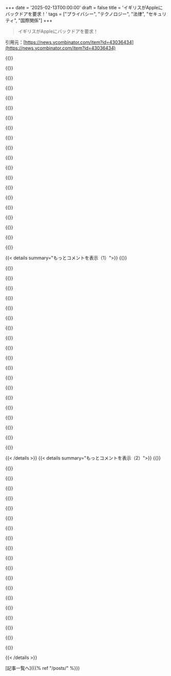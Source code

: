 +++
date = '2025-02-13T00:00:00'
draft = false
title = 'イギリスがAppleにバックドアを要求！'
tags = ["プライバシー", "テクノロジー", "法律", "セキュリティ", "国際関係"]
+++

> イギリスがAppleにバックドアを要求！

引用元：[https://news.ycombinator.com/item?id=43036434](https://news.ycombinator.com/item?id=43036434)

{{<matomeQuote body="イギリスのやり方は明らかに行き過ぎだと思う。イギリス以外の国に住んでいるなら、この問題はみんなに関わるリスクだよ。イギリス政府が自国の土壌に足を踏み入れたことがない人間のハードウェアにもバックドアが必要だと思っているんだ。大規模監視はみんなにとって脅威だが、これは暗号化に対するバックドアの要求で、全てに対して適用される。これは権限の大きな過剰行使だ。" userName="Shank" createdAt="2025-02-13T15:19:18" color="#ff5733">}}

{{<matomeQuote body="この件についてのBBCの報道があるよ：<https://www.bbc.co.uk/news/articles/c20g288yldko>。AppleのE2EE技術を使ったADPで保存されたコンテンツにはバックドアが必要になる。iOSへのバックドアは大規模な攻撃対象になっちゃうから、これらの規制は本当に滑稽だ。悪人は簡単にそれを回避できるから、無実の人がデータを盗まれ、ターゲットにされている人はまったく影響を受けないというおかしな状況がある。" userName="kitd" createdAt="2025-02-13T16:26:14" color="#ff5c5c">}}

{{<matomeQuote body="これは考えの犯罪を信じる政府だ。彼らは、政府が気に入らないメッセージを友達に送ったり、違法なミームを持っていることで逮捕するだろう。もし1984年の前提があったとしたら、こんな感じだ。" userName="wonderwonder" createdAt="2025-02-13T17:12:52" color="">}}

{{<matomeQuote body="私もイギリス政府のサイバーセキュリティやテロ対策の姿勢には全く賛同できない。実際、イギリスの市民として、多くの政策に対して反対運動をしてきた。ただ、ここでよく見られる”考えの警察”や”ミームを投稿して逮捕される”というコメントはナンセンスなミームだと思う。実際に逮捕されたのは暴動を煽った人たちで、アメリカでのキャピトルヒルの騒動に関しても、組織に関与した人が逮捕されている。" userName="hnlmorg" createdAt="2025-02-13T17:21:26" color="#ff5733">}}

{{<matomeQuote body="完全に合法な反王室のプロパガンダで逮捕された人がいるし、何も書かれてない紙での抗議で逮捕されそうになった人もいるから、同意できない。" userName="impossiblefork" createdAt="2025-02-13T18:58:25" color="">}}

{{<matomeQuote body=">この議論にあるようなイギリスがオーウェル的な警察国家になったという wild claims。<br>確かにその方向に進んでいる気がする。自由の少ない開発国や同盟国の中でも特にそう感じる。" userName="kennysoona" createdAt="2025-02-14T04:08:36" color="">}}

{{<matomeQuote body="どの国もその方向に進んでいるね。今の政治の流れだから、不満はあるけど、イギリスだけに責任を問うことはできない。" userName="hnlmorg" createdAt="2025-02-14T08:25:39" color="">}}

{{<matomeQuote body="イギリスがその点でリードしているように感じるね。オーストラリアも候補だけど、例えばイギリスは暗号化ボリュームのパスワードを忘れた人を投獄できるというおぞましい法律を導入したのはかれこれ十年以上前のことだよ。" userName="kennysoona" createdAt="2025-02-14T08:29:25" color="#45d325">}}

{{<matomeQuote body="法自体があるのはちょっと問題だよね。それに、Charlesの戴冠式での抗議者たちも結構あからさまだったし、警察がツイートで出動する例が多いのも気になる。" userName="kennysoona" createdAt="2025-02-14T09:04:33" color="">}}

{{<matomeQuote body="いろいろ問題があるよね。だけど、過度な誇張にはイライラしてるんだ。それに、ニュースをTwitterで得る人も多くて、特定のイメージを作り上げてるアカウントが多いんだ。UKに行ったことある？HNを読んで得られる印象は住んでいる人にとっては全く別物だよ。" userName="foldr" createdAt="2025-02-14T09:44:26" color="">}}

{{<matomeQuote body="誇張があるのは同意だし、UKが他の国より進んでいるように思う。> UKに行ったことある？HNを読むだけでは住んでる人には理解できないかも。スコットランドに住んでたし、ロンドンにもよく行くけど、普通の国だと思う。でも、急に変わることもあるよね。ツイートで警察が来るのは確かによくあるし心配だ。" userName="kennysoona" createdAt="2025-02-14T10:27:25" color="#ff5733">}}

{{<matomeQuote body="そういうけど、アメリカでも同じようなことが起きてるから、UKが特別進んでるわけじゃないと思う。でも、ロンドンの監視カメラは進んでるし、逆に妊娠中絶や性のアイデンティティについてはずいぶんオープンだと思うよ。UKの法律はMuskのツイートだけじゃ決まらないし。" userName="hnlmorg" createdAt="2025-02-14T10:48:22" color="#ff33a1">}}

{{<matomeQuote body="> 警察がツイートに対して思考警察みたいに行動することには同意できないね。抗議者が逮捕された例は見せたけど、ツイートに対する警察の行動の例は示せないと思う。> オープンマインドについて言ったけど、考え方の強制があるんじゃないかな。私はトランスだけど、警察が人の家に行くのは賛成できないね。" userName="kennysoona" createdAt="2025-02-14T11:19:23" color="#785bff">}}

{{<matomeQuote body="> その例を他で見せたことがあるけど、これと同じ程度のものは見せられないと思うよ。> 強制された考えではないと言ってるけど、逆にUKでもトランスジェンダーを非難する声が多いこともあるし。" userName="hnlmorg" createdAt="2025-02-15T09:26:01" color="">}}

{{<matomeQuote body="> 他の例を見せてくれない？同じようなことはUKで起こってるとは思えない。> じゃあなんで誤った考えを持つと警察が出動するんだ？" userName="kennysoona" createdAt="2025-02-15T09:42:01" color="">}}

{{<matomeQuote body="そんな風に誰かがツイートするたびに警察が来るなんて言ってるわけじゃないよ。ただ、ツイートのことで警察が来てる案例が結構あるのは確か。それは他の先進国では見られないほど多いと思う。20回でも大きな問題で、実際はその数はもっと多いと思う。" userName="kennysoona" createdAt="2025-02-14T11:16:21" color="">}}

{{<matomeQuote body="20回って具体的に何があったの？客観的な言葉で説明して、感情的な言葉は使わなくていいから。" userName="foldr" createdAt="2025-02-14T11:45:48" color="">}}

{{<matomeQuote body="UKでは法を破らないツイートをした人が警察に呼び出されてる。多くは性別アイデンティティに関するもので、直接的に攻撃的でもないのに警察が出てくるのは驚くよ。" userName="kennysoona" createdAt="2025-02-14T12:24:20" color="#ff33a1">}}

{{<matomeQuote body=">この２０って数字をどうやって出したのかってのが全然不明。(中略)すぐに調べればわかるよ。これは例の一つだし、記事元がDMでも関係ない。>警察が意見を持つ人に来るってのが問題なんだよ。ツイートは警察本部で見えてたし、警察を送るのは脅しに感じる。" userName="kennysoona" createdAt="2025-02-14T13:21:37" color="">}}

{{<matomeQuote body="UK政府の要望には完全に反対だけど、技術者は安全な暗号を選ぶことができるんだ。でも大多数の犯罪者はあんまり頭が良くないから、このバックドアはほとんどの人に効くだろうけど...それでもプライバシーの観点からも悪いアイデアだし、将来的に利用されるリスクもあるから問題だよ。" userName="swores" createdAt="2025-02-13T16:38:38" color="#785bff">}}

{{< details summary="もっとコメントを表示（1）">}}
{{<matomeQuote body="国の境内でバックドアを要求するのは絶対に受け入れられない。兵器的な行動として、国の境内でこんな要求をするなんて大きな越権行為だ。" userName="JoshTriplett" createdAt="2025-02-13T15:28:50" color="">}}

{{<matomeQuote body="数年前にオーストラリアで同じような法律が通った。オーストラリアの法律機関は企業にバックドアを導入させられる。これが経済に影響を及ぼすまで、他の国も同じような法律を作るだろう。" userName="jeroenhd" createdAt="2025-02-13T15:32:36" color="">}}

{{<matomeQuote body="それはどうやって知るの？アメリカも企業にバックドアを加えさせるプロセスがあるし、もしかするとアメリカがアクセスを求めていてそれを五眼同盟を通じて実現してる可能性も。" userName="nickslaughter02" createdAt="2025-02-13T16:20:28" color="">}}

{{<matomeQuote body="アメリカの憲法では強制労働と強制的言論は禁止されている。Appleは数年前にFBIからの要求に対してこの論点で勝ったが、最近はどうなのか。" userName="quesera" createdAt="2025-02-13T17:17:29" color="">}}

{{<matomeQuote body="アメリカはIntel MEソフトウェアを通じてほとんどのラップトップにバックドアを持ってる。PRISMを使って主要なSaaSでも同様だし、スノーデンの暴露からもわかるように、知られていないバックドアが存在する可能性が高い。" userName="BiteCode_dev" createdAt="2025-02-13T17:21:21" color="#ff5733">}}

{{<matomeQuote body=">Appleにバックドアがある可能性が高いって繰り返されるけど、PRISMが自主的に協力したプログラムだと思われてるのは間違いだ。PRISMはアメリカが何でもデータを押収してたもので、参加してた企業は被害者であって参加者ではない。" userName="quesera" createdAt="2025-02-13T17:43:16" color="#45d325">}}

{{<matomeQuote body="そうだね。アメリカが海外から市民を監視したいとき、最初に行く国はどこだろうね？おそらく、他の方法で彼らを監視している国だろうね。" userName="matt-p" createdAt="2025-02-13T16:41:18" color="">}}

{{<matomeQuote body="これをずっと言ってるけど、誰も信じてくれない。プライバシーの話を企業に集中させるから、政府がこれを利用してるんだ。個人的には、企業からのプライバシーはそんなに大事じゃないけど、政府からのプライバシーは超重要。" userName="Nifty3929" createdAt="2025-02-13T18:13:00" color="#ff5733">}}

{{<matomeQuote body="＞あなたは言った。それが真実。悪い政府の手にデータを渡さないようにするなら、企業にも渡さないようにする必要がある。" userName="amelius" createdAt="2025-02-13T18:21:30" color="#ff5c5c">}}

{{<matomeQuote body="ありがとう。政府の規制が企業よりも厳しくなると、企業がそれを利用してすぐにビジネスを始めるだけだよね。" userName="schiffern" createdAt="2025-02-13T19:03:00" color="">}}

{{<matomeQuote body="公平に言うと、Appleはユーザーのデータを手元におかないように頑張ってるみたいだよ。" userName="Angostura" createdAt="2025-02-13T20:30:55" color="">}}

{{<matomeQuote body="ほとんどのユーザーの危険要因は、物をなくしたり、自分でバカなことをしたりすることだと思う。Appleにはその辺を直してほしい。Appleはこれを分かっていて、たいていの市場には有能なサポートがあるから。" userName="Terretta" createdAt="2025-02-14T02:51:04" color="">}}

{{<matomeQuote body="一方で、デフォルトでE2Eを使わない理由もわかる。多くのユーザーにとってデータの復旧が難しくなるし、お客さんが困る原因にもなる。でも、もしデフォルトでそれを使わないなら、ユーザーにそのオプションをもっとはっきり示すべきだよね。今の状態は誤解を招く。" userName="HelloImSteven" createdAt="2025-02-13T22:30:16" color="#ff33a1">}}

{{<matomeQuote body="それが企業が最悪なことをするわけじゃないよ。企業が最悪なことをするなら、個人情報を売ったり、重要な機能を独占して搾取したり、独占した重要なユーティリティからブロックされたりすることだ。両方に注目する必要がある。" userName="binarymax" createdAt="2025-02-13T18:22:09" color="#38d3d3">}}

{{<matomeQuote body="会社の中にいるストーカーがプライベート情報にアクセスできるってのは、テクニカルなミスや情報が漏れたりする一般的なプライバシーの脅威だよね。ストーカーが警察官なのも悪いけど、アパートの鍵管理会社とか、他の非政府の会社でのストーカーも同じくらいヤバいよ。" userName="rendaw" createdAt="2025-02-14T06:02:49" color="#38d3d3">}}

{{<matomeQuote body="こういう事例の具体例ってあるの？ちょっと無理がある気がする。でも一方で、UKで人種差別的なDMを送った人が逮捕された例はあるよね。" userName="Fernicia" createdAt="2025-02-13T20:08:14" color="">}}

{{<matomeQuote body="これが思い浮かんだ例だね：<br>https://www.theguardian.com/technology/2022/aug/22/google-cs...<br>Googleアカウントを持ってないのは大した問題じゃないけど、みんながそのサービスに依存してるから、結構な事故だと思う。" userName="biesnecker" createdAt="2025-02-13T20:24:43" color="">}}

{{<matomeQuote body="政府は投票で責任を持たせられるけど、AppleやAmazon、Alphabetにはコントロールできない。政府が私を牢獄に入れようとしたら法廷で訴えることはできるけど、Googleに対しては訴えられない。彼らは選挙で選ばれたわけでもなく、制御もできない存在だから。" userName="ta1243" createdAt="2025-02-13T19:12:01" color="#ff5c5c">}}

{{<matomeQuote body="電話を持ってないから安全だと思ってるかもしれないけど、実はメタは影であなたの位置を把握してるし、他の会社も同じようにデータを集めてる。この個人主義的思考は破綻してるよ。" userName="ta1243" createdAt="2025-02-13T19:24:13" color="">}}

{{<matomeQuote body="> 私の家族の系図を政府が持ってない<br>実際には持ってるよ。親の情報が出生証明書に載ってるから、それだけでもそうだし、結婚証明書や名前変更の書類も出してる。DNAの情報も少しは持ってるんじゃないかな。" userName="itishappy" createdAt="2025-02-13T19:43:46" color="">}}


{{< /details >}}
{{< details summary="もっとコメントを表示（2）">}}
{{<matomeQuote body="政府が23andmeやAncestryの遺伝子データベースにアクセスしてないと思ってる？GmailやiCloud、Gmapsの位置情報もそうだし、企業と政府、どちらがプライバシーの侵害がひどいか決めるのは難しいよね。すべてを知ってるのは必要なことだけに制限したい。" userName="danielbln" createdAt="2025-02-13T19:37:52" color="#38d3d3">}}

{{<matomeQuote body="データベースを設置する際にギャグオーダーが入るまで、そのことに関しては両方の組織、プライベート企業と政府、を責任を持たせる必要があるよ。" userName="danielbln" createdAt="2025-02-14T13:22:08" color="">}}

{{<matomeQuote body="無理だよ。カリフォルニアみたいに3943万人が住んでる州は、人口538486人のワイオミング州と同じだけの上院議員がいる。ディストリクト改編や選挙人団の存在もあるし、集団の一部としての投票は人民の意思を反映してない。" userName="scarface_74" createdAt="2025-02-13T19:38:15" color="">}}

{{<matomeQuote body="市民は上院ではなく、下院で代表されてる。だからカリフォルニアは52人の代表がいて、ワイオミングは1人。上院は州そのものを代表しているから、各州2人の上院議員がいる。この上院と下院の違いの誤解は終わらせるべきだね。" userName="slillibri" createdAt="2025-02-13T20:11:50" color="#38d3d3">}}

{{<matomeQuote body="カリフォルニアは代表数が52倍なのに対して人口は80倍だ。そのギャップが、下院のサイズ制限を緩和すべき理由だよ。" userName="jwkpiano1" createdAt="2025-02-13T20:48:28" color="">}}

{{<matomeQuote body="上院がなければアメリカ合衆国の形成はもっと時間がかかっただろう。上院が州議会によって選ばれていた時は、公共の圧力とは別のグループに恵まれていたんだ。" userName="devilbunny" createdAt="2025-02-13T20:38:03" color="">}}

{{<matomeQuote body="＞企業がやる最悪のことは（政府にデータを渡すこと以外では）あなたに何かを売ることだ。それは怖くない。政府はあなたが反抗的な行動をすると投獄する可能性がある。" userName="rdtsc" createdAt="2025-02-13T18:28:04" color="">}}

{{<matomeQuote body="民主主義では政府は選挙の結果だけど、必ずしも多数派を代表するわけではない。このため、個人の権利を重視する文化が必要だ。" userName="bad_user" createdAt="2025-02-13T20:07:23" color="#ff33a1">}}

{{<matomeQuote body="企業はあなたの仕事を盗むこともあるから、政府よりもはるかに危険だ。私の政府は私のコンピューターの中身を気にしないけど、企業は全てを利用しようとする。" userName="impossiblefork" createdAt="2025-02-13T18:46:13" color="">}}

{{<matomeQuote body="政府に反対の意見を言ったり、抗議活動を試みるとどうなるかを考えてみて。実際には、テキサスで中絶のために州を出る手助けを頼む女性はもっと心配すべきだ。" userName="scarface_74" createdAt="2025-02-13T19:39:26" color="#38d3d3">}}

{{<matomeQuote body="Googleは全く根拠のない理由であなたのデジタルアイデンティティを消すことができる。特に、彼らのシステムに依存している人は多いから。" userName="jasonjayr" createdAt="2025-02-13T19:54:15" color="#785bff">}}

{{<matomeQuote body="はい、でも私の政府は私が抗議活動をしても気にしないだろう。実際、警察が来ることは稀かもしれない。" userName="impossiblefork" createdAt="2025-02-13T22:48:54" color="">}}

{{<matomeQuote body="あなたは警察に何をするかを管理できてると思う？大都市では、民間政府が警察を怒らせることはできない。" userName="scarface_74" createdAt="2025-02-13T23:01:47" color="">}}

{{<matomeQuote body="Appleは、年に7万以上のユーザーアカウントのデータをアメリカ政府に令状なしで提供している。Appleが知っている情報は、FBIも知ることができる。" userName="sneak" createdAt="2025-02-13T19:25:57" color="#785bff">}}

{{<matomeQuote body="正直なところ、技術会社は裁判所の命令や召喚状があれば、購読者のメタデータ（例えば請求先住所や本名）を提供するんだ。でも、実際のユーザーデータ（例えばボイスメール）は令状がないと提供しないよ。最近何か変わったのかな？ それとも、法執行とは異なる情報収集のことを言ってる？" userName="singleshot_" createdAt="2025-02-13T20:18:23" color="#785bff">}}

{{<matomeQuote body="これは間違ってるよ。FAA702の収集ではフルコンテンツが得られるんだ。これはEdward Snowdenによって明らかにされたことで、内部コーダ名はPRISMだよ。外国の情報収集と国内の法執行の境界はもはや存在しない。だから、平行構築が今日一般的なんだ。" userName="sneak" createdAt="2025-02-13T20:23:13" color="#ff5c5c">}}

{{<matomeQuote body="Appleの透明性報告書を見てみて。FISA（FAA702、別名Prism）のセクションを調べてみて。Snowdenのスライドによると、これ（FAA702の収集）はアメリカのスパイが最も多く使う収集方法だよ。彼らは、数クリックで国内のほぼすべてのカメラロールやiMessageを読めるんだ。" userName="sneak" createdAt="2025-02-13T19:45:42" color="#ff5733">}}

{{<matomeQuote body="iMessageのe2eeってのは意味がないんだ。iCloudバックアップのe2eeはオプトインで、約0%のAppleのユーザーがそれをオンにしているから、実質的には非e2eeなんだ。iMessageのアクセスデータは非e2eeのiCloudバックアップに保存されてる。このせいで、iMessageのe2eeは無意味になってる。全てのiMessageがAppleに非e2eeでバックアップされちゃうんだ。" userName="sneak" createdAt="2025-02-14T08:07:58" color="#45d325">}}

{{<matomeQuote body=">プライバシーの会話を企業に集中させるんだ<br>政府に焦点を当てよう。政府はクッキーで私を追跡したり、クラウドサービスを提供したり、広告で追跡したりしてるの？<br>申し訳ないけど、私たちはプライバシーが失われていく元に関して話すべきだと思う。実際、企業がプライバシーを国家レベルで提示させたがっている方が、彼らのブランドについては少し簡単に主張できるかもしれない。" userName="JKCalhoun" createdAt="2025-02-13T19:27:51" color="">}}

{{<matomeQuote body="ちょっとシニカルになるけど、最近の安全機関に関する情報を見たら、アメリカが不人気なことや明らかに違法なことをしたいときには、イギリス（や他のパートナー国）に頼んで代わりにやってもらうのがはっきりしてるんだ。アメリカ政府はアメリカ市民に対してAppleにデータを要求できないけど、もしイギリスがそのデータを得て、それがエージェンシー間で共有されると......それは全て大丈夫。もう何年も前から起こっているんだ。" userName="gambiting" createdAt="2025-02-13T15:30:28" color="#ff5733">}}


{{< /details >}}


[記事一覧へ]({{% ref "/posts/" %}})
